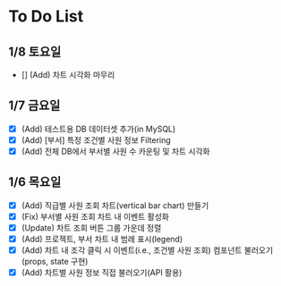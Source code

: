 # To Do List
## 1/8 토요일
- [] (Add) 차트 시각화 마무리

## 1/7  금요일
- [x] (Add) 테스트용 DB 데이터셋 추가(in MySQL)
- [x] (Add) [부서] 특정 조건별 사원 정보 Filtering
- [x] (Add) 전체 DB에서 부서별 사원 수 카운팅 및 차트 시각화

## 1/6 목요일
- [x] (Add) 직급별 사원 조회 차트(vertical bar chart) 만들기
- [x] (Fix) 부서별 사원 조회 차트 내 이벤트 활성화
- [x] (Update) 차트 조회 버튼 그룹 가운데 정렬
- [x] (Add) 프로젝트, 부서 차트 내 범례 표시(legend)
- [x] (Add) 차트 내 조각 클릭 시 이벤트(i.e., 조건별 사원 조회) 컴포넌트 불러오기(props, state 구현)
- [x] (Add) 차트별 사원 정보 직접 불러오기(API 활용)